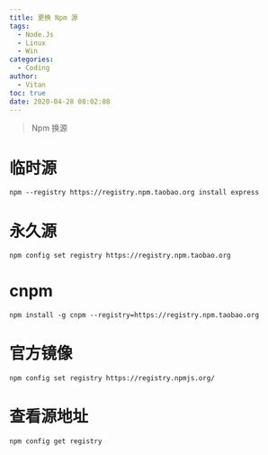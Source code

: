 ```yaml
---
title: 更换 Npm 源
tags:
  - Node.Js
  - Linux
  - Win
categories:
  - Coding
author:
  - Vitan
toc: true
date: 2020-04-28 08:02:08
---
```

> Npm 换源
<!--more-->

# 临时源
```node
npm --registry https://registry.npm.taobao.org install express
```

# 永久源
```node
npm config set registry https://registry.npm.taobao.org
```

# cnpm
```node
npm install -g cnpm --registry=https://registry.npm.taobao.org
```

# 官方镜像
```node
npm config set registry https://registry.npmjs.org/
```

# 查看源地址
```node
npm config get registry
```